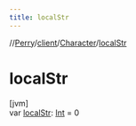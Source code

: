 ```yaml
---
title: localStr
---
```

//[Perry](../../../index.html)/[client](../index.html)/[Character](index.html)/[localStr](local-str.html)



# localStr



[jvm]\
var [localStr](local-str.html): [Int](https://kotlinlang.org/api/latest/jvm/stdlib/kotlin/-int/index.html) = 0




